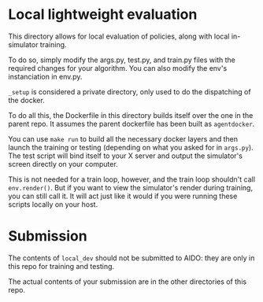 # Local lightweight evaluation

This directory allows for local evaluation of policies, along with local in-simulator training.

To do so, simply modify the args.py, test.py, and train.py files with the required changes for your algorithm.
You can also modify the env's instanciation in env.py.

`_setup` is considered a private directory, only used to do the dispatching of the docker.

To do all this, the Dockerfile in this directory builds itself over the one in the parent repo. It assumes the parent 
dockerfile has been built as `agentdocker`.

You can use `make run` to build all the necessary docker layers and then launch the training or testing (depending on what you
asked for in `args.py`). The test script will bind itself to your X server and output the simulator's screen directly on your
computer.

This is not needed for a train loop, however, and the train loop shouldn't call `env.render()`. But if you want to view the 
simulator's render during training, you can still call it. It will act just like it would if you were running these scripts 
locally on your host.

# Submission

The contents of `local_dev` should not be submitted to AIDO: they are only in this repo for training and testing.

The actual contents of your submission are in the other directories of this repo.